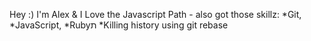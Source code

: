 Hey :) I'm Alex & I Love the Javascript Path - also got those skillz:
*Git, *JavaScript, *Rubyת *Killing history using git rebase